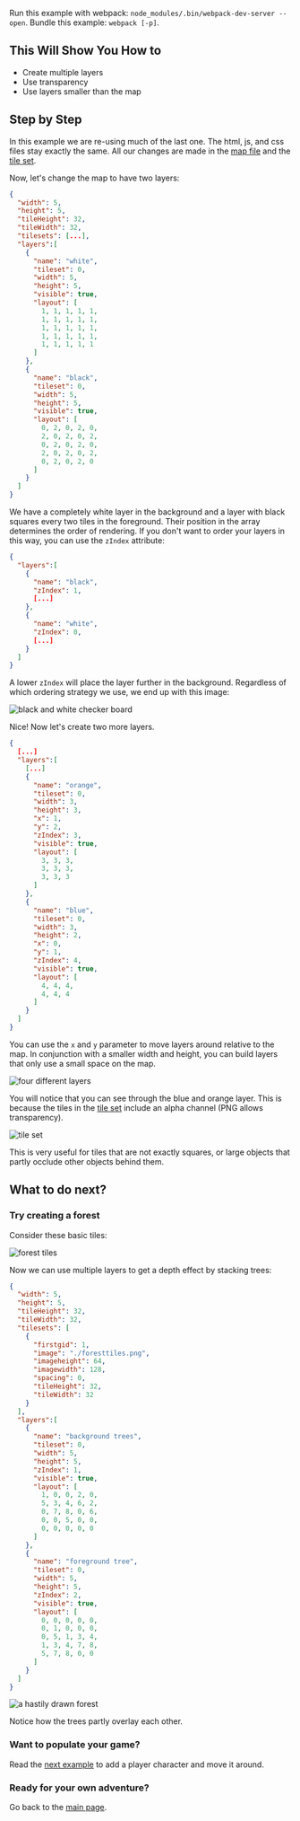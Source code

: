 Run this example with webpack: `node_modules/.bin/webpack-dev-server --open`. Bundle this example: `webpack [-p]`.

## This Will Show You How to

* Create multiple layers
* Use transparency
* Use layers smaller than the map

## Step by Step

In this example we are re-using much of the last one. The html, js, and css files stay exactly the same. All our changes are made in the [map file](map.json) and the [tile set](tiles.png).

Now, let's change the map to have two layers:

```json
{
  "width": 5,
  "height": 5,
  "tileHeight": 32,
  "tileWidth": 32,
  "tilesets": [...],
  "layers":[
    {
      "name": "white",
      "tileset": 0,
      "width": 5,
      "height": 5,
      "visible": true,
      "layout": [
        1, 1, 1, 1, 1,
        1, 1, 1, 1, 1,
        1, 1, 1, 1, 1,
        1, 1, 1, 1, 1,
        1, 1, 1, 1, 1
      ]
    },
    {
      "name": "black",
      "tileset": 0,
      "width": 5,
      "height": 5,
      "visible": true,
      "layout": [
        0, 2, 0, 2, 0,
        2, 0, 2, 0, 2,
        0, 2, 0, 2, 0,
        2, 0, 2, 0, 2,
        0, 2, 0, 2, 0
      ]
    }
  ]
}
```

We have a completely white layer in the background and a layer with black squares every two tiles in the foreground. Their position in the array determines the order of rendering. If you don't want to order your layers in this way, you can use the `zIndex` attribute:

```json
{
  "layers":[
    {
      "name": "black",
      "zIndex": 1,
      [...]
    },
    {
      "name": "white",
      "zIndex": 0,
      [...]
    }
  ]
}
```

A lower `zIndex` will place the layer further in the background. Regardless of which ordering strategy we use, we end up with this image:

![black and white checker board](screenshot1.png)

Nice! Now let's create two more layers.

```json
{
  [...]
  "layers":[
    [...]
    {
      "name": "orange",
      "tileset": 0,
      "width": 3,
      "height": 3,
      "x": 1,
      "y": 2,
      "zIndex": 3,
      "visible": true,
      "layout": [
        3, 3, 3,
        3, 3, 3,
        3, 3, 3
      ]
    },
    {
      "name": "blue",
      "tileset": 0,
      "width": 3,
      "height": 2,
      "x": 0,
      "y": 1,
      "zIndex": 4,
      "visible": true,
      "layout": [
        4, 4, 4,
        4, 4, 4
      ]
    }
  ]
}
```

You can use the `x` and `y` parameter to move layers around relative to the map. In conjunction with a smaller width and height, you can build layers that only use a small space on the map.

![four different layers](screenshot2.png)

You will notice that you can see through the blue and orange layer. This is because the tiles in the [tile set](tiles.png) include an alpha channel (PNG allows transparency).

![tile set](tiles.png)

This is very useful for tiles that are not exactly squares, or large objects that partly occlude other objects behind them.

## What to do next?

### Try creating a forest

Consider these basic tiles:

![forest tiles](foresttiles.png)

Now we can use multiple layers to get a depth effect by stacking trees:

```json
{
  "width": 5,
  "height": 5,
  "tileHeight": 32,
  "tileWidth": 32,
  "tilesets": [
    {
      "firstgid": 1,
      "image": "./foresttiles.png",
      "imageheight": 64,
      "imagewidth": 128,
      "spacing": 0,
      "tileHeight": 32,
      "tileWidth": 32
    }
  ],
  "layers":[
    {
      "name": "background trees",
      "tileset": 0,
      "width": 5,
      "height": 5,
      "zIndex": 1,
      "visible": true,
      "layout": [
        1, 0, 0, 2, 0,
        5, 3, 4, 6, 2,
        0, 7, 8, 0, 6,
        0, 0, 5, 0, 0,
        0, 0, 0, 0, 0
      ]
    },
    {
      "name": "foreground tree",
      "tileset": 0,
      "width": 5,
      "height": 5,
      "zIndex": 2,
      "visible": true,
      "layout": [
        0, 0, 0, 0, 0,
        0, 1, 0, 0, 0,
        0, 5, 1, 3, 4,
        1, 3, 4, 7, 8,
        5, 7, 8, 0, 0
      ]
    }
  ]
}
```

![a hastily drawn forest](screenshot3.png)

Notice how the trees partly overlay each other.

### Want to populate your game?

Read the [next example](../03%20-%20Player%20and%20input) to add a player character and move it around.

### Ready for your own adventure?

Go back to the [main page](../../README.md).
